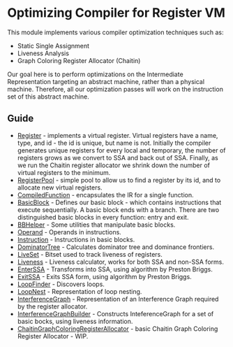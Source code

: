 # Optimizing Compiler for Register VM

This module implements various compiler optimization techniques such as:

* Static Single Assignment
* Liveness Analysis
* Graph Coloring Register Allocator (Chaitin)

Our goal here is to perform optimizations on the Intermediate Representation targeting an abstract machine, rather than
a physical machine. Therefore, all our optimization passes will work on the instruction set of this abstract machine.


## Guide

* [Register](src/main/java/com/compilerprogramming/ezlang/compiler/Register.java) - implements a virtual register. Virtual registers
  have a name, type, and id - the id is unique, but name is not. Initially the compiler generates unique registers for every local
  and temporary, the number of registers grows as we convert to SSA and back out of SSA. Finally, as we run the Chaitin register allocator
  we shrink down the number of virtual registers to the minimum.
* [RegisterPool](src/main/java/com/compilerprogramming/ezlang/compiler/RegisterPool.java) - simple pool to allow us to find a register
  by its id, and to allocate new virtual registers.
* [CompiledFunction](src/main/java/com/compilerprogramming/ezlang/compiler/CompiledFunction.java) - encapsulates the IR for a single function.
* [BasicBlock](src/main/java/com/compilerprogramming/ezlang/compiler/BasicBlock.java) - Defines our basic block - which contains instructions
  that execute sequentially. A basic block ends with a branch. There are two distinguished basic blocks in every function: entry and exit. 
* [BBHelper](src/main/java/com/compilerprogramming/ezlang/compiler/BBHelper.java) - Some utilities that manipulate basic blocks.
* [Operand](src/main/java/com/compilerprogramming/ezlang/compiler/Operand.java) - Operands in instructions.
* [Instruction](src/main/java/com/compilerprogramming/ezlang/compiler/Instruction.java) - Instructions in basic blocks.
* [DominatorTree](src/main/java/com/compilerprogramming/ezlang/compiler/DominatorTree.java) - Calculates dominator tree and dominance frontiers.
* [LiveSet](src/main/java/com/compilerprogramming/ezlang/compiler/LiveSet.java) - Bitset used to track liveness of registers.
* [Liveness](src/main/java/com/compilerprogramming/ezlang/compiler/Liveness.java) - Liveness calculator, works for both SSA and non-SSA forms.
* [EnterSSA](src/main/java/com/compilerprogramming/ezlang/compiler/EnterSSA.java) - Transforms into SSA, using algorithm by Preston Briggs.
* [ExitSSA](src/main/java/com/compilerprogramming/ezlang/compiler/ExitSSA.java) - Exits SSA form, using algorithm by Preston Briggs.
* [LoopFinder](src/main/java/com/compilerprogramming/ezlang/compiler/LoopFinder.java) - Discovers loops.
* [LoopNest](src/main/java/com/compilerprogramming/ezlang/compiler/LoopNest.java) - Representation of loop nesting.
* [InterferenceGraph](src/main/java/com/compilerprogramming/ezlang/compiler/InterferenceGraph.java) - Representation of an Interference Graph
  required by the register allocator.
* [InterferenceGraphBuilder](src/main/java/com/compilerprogramming/ezlang/compiler/InterferenceGraph.java) - Constructs InteferenceGraph for a set
  of basic bocks, using liveness information.
* [ChaitinGraphColoringRegisterAllocator](src/main/java/com/compilerprogramming/ezlang/compiler/ChaitinGraphColoringRegisterAllocator.java) - basic
  Chaitin Graph Coloring Register Allocator - WIP.

